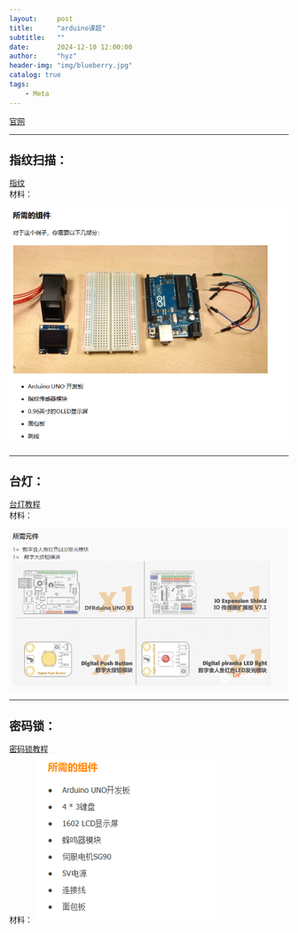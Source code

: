 ```yaml
---
layout:     post
title:      "arduino课题"
subtitle:   ""
date:       2024-12-10 12:00:00
author:     "hyz"
header-img: "img/blueberry.jpg"
catalog: true
tags:
    - Meta
---
```


[官网](https://mc.dfrobot.com.cn)

---
## 指纹扫描：
[指纹](https://arduino.nxez.com/2018/09/24/arduino-optical-fingerprint-identification-module-fpm10a-user-guide.html)<br>
材料：

![](/img/ingredients.png)

---

## 台灯：
[台灯教程](https://mc.dfrobot.com.cn/thread-13580-1-1.html)<br>
材料：

![](/img/inglight.png)

---

## 密码锁：
[密码锁教程](https://www.yiboard.com/thread-1471-1-1.html)<br>
材料：
![](/img/ingpassword.png)
